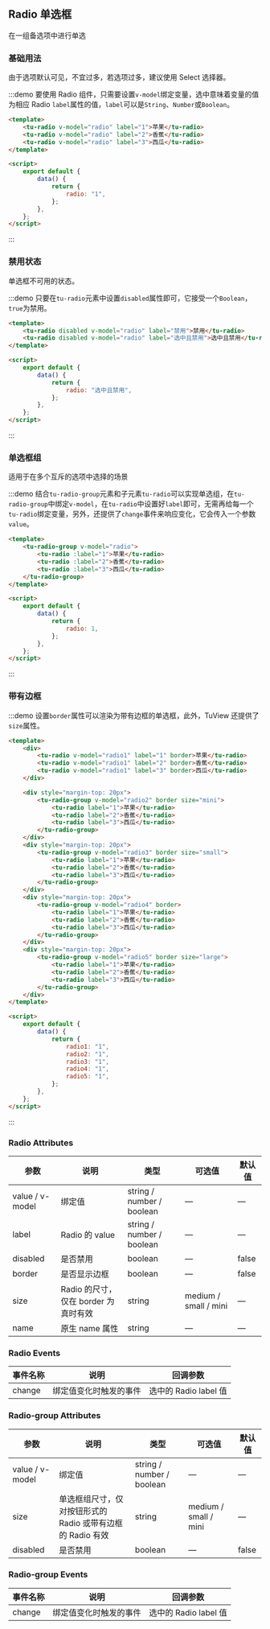 ## Radio 单选框

在一组备选项中进行单选

### 基础用法

由于选项默认可见，不宜过多，若选项过多，建议使用 Select 选择器。

:::demo 要使用 Radio 组件，只需要设置`v-model`绑定变量，选中意味着变量的值为相应 Radio `label`属性的值，`label`可以是`String`、`Number`或`Boolean`。

```html
<template>
	<tu-radio v-model="radio" label="1">苹果</tu-radio>
	<tu-radio v-model="radio" label="2">香蕉</tu-radio>
	<tu-radio v-model="radio" label="3">西瓜</tu-radio>
</template>

<script>
	export default {
		data() {
			return {
				radio: "1",
			};
		},
	};
</script>
```

:::

### 禁用状态

单选框不可用的状态。

:::demo 只要在`tu-radio`元素中设置`disabled`属性即可，它接受一个`Boolean`，`true`为禁用。

```html
<template>
	<tu-radio disabled v-model="radio" label="禁用">禁用</tu-radio>
	<tu-radio disabled v-model="radio" label="选中且禁用">选中且禁用</tu-radio>
</template>

<script>
	export default {
		data() {
			return {
				radio: "选中且禁用",
			};
		},
	};
</script>
```

:::

### 单选框组

适用于在多个互斥的选项中选择的场景

:::demo 结合`tu-radio-group`元素和子元素`tu-radio`可以实现单选组，在`tu-radio-group`中绑定`v-model`，在`tu-radio`中设置好`label`即可，无需再给每一个`tu-radio`绑定变量，另外，还提供了`change`事件来响应变化，它会传入一个参数`value`。

```html
<template>
	<tu-radio-group v-model="radio">
		<tu-radio :label="1">苹果</tu-radio>
		<tu-radio :label="2">香蕉</tu-radio>
		<tu-radio :label="3">西瓜</tu-radio>
	</tu-radio-group>
</template>

<script>
	export default {
		data() {
			return {
				radio: 1,
			};
		},
	};
</script>
```

:::

### 带有边框

:::demo 设置`border`属性可以渲染为带有边框的单选框，此外，TuView 还提供了`size`属性。

```html
<template>
	<div>
		<tu-radio v-model="radio1" label="1" border>苹果</tu-radio>
		<tu-radio v-model="radio1" label="2" border>香蕉</tu-radio>
		<tu-radio v-model="radio1" label="3" border>西瓜</tu-radio>
	</div>

	<div style="margin-top: 20px">
		<tu-radio-group v-model="radio2" border size="mini">
			<tu-radio label="1">苹果</tu-radio>
			<tu-radio label="2">香蕉</tu-radio>
			<tu-radio label="3">西瓜</tu-radio>
		</tu-radio-group>
	</div>
	<div style="margin-top: 20px">
		<tu-radio-group v-model="radio3" border size="small">
			<tu-radio label="1">苹果</tu-radio>
			<tu-radio label="2">香蕉</tu-radio>
			<tu-radio label="3">西瓜</tu-radio>
		</tu-radio-group>
	</div>
	<div style="margin-top: 20px">
		<tu-radio-group v-model="radio4" border>
			<tu-radio label="1">苹果</tu-radio>
			<tu-radio label="2">香蕉</tu-radio>
			<tu-radio label="3">西瓜</tu-radio>
		</tu-radio-group>
	</div>
	<div style="margin-top: 20px">
		<tu-radio-group v-model="radio5" border size="large">
			<tu-radio label="1">苹果</tu-radio>
			<tu-radio label="2">香蕉</tu-radio>
			<tu-radio label="3">西瓜</tu-radio>
		</tu-radio-group>
	</div>
</template>

<script>
	export default {
		data() {
			return {
				radio1: "1",
				radio2: "1",
				radio3: "1",
				radio4: "1",
				radio5: "1",
			};
		},
	};
</script>
```

:::

### Radio Attributes

| 参数            | 说明                                 | 类型                      | 可选值                | 默认值 |
| --------------- | ------------------------------------ | ------------------------- | --------------------- | ------ |
| value / v-model | 绑定值                               | string / number / boolean | —                     | —      |
| label           | Radio 的 value                       | string / number / boolean | —                     | —      |
| disabled        | 是否禁用                             | boolean                   | —                     | false  |
| border          | 是否显示边框                         | boolean                   | —                     | false  |
| size            | Radio 的尺寸，仅在 border 为真时有效 | string                    | medium / small / mini | —      |
| name            | 原生 name 属性                       | string                    | —                     | —      |

### Radio Events

| 事件名称 | 说明                   | 回调参数              |
| -------- | ---------------------- | --------------------- |
| change   | 绑定值变化时触发的事件 | 选中的 Radio label 值 |

### Radio-group Attributes

| 参数            | 说明                                                       | 类型                      | 可选值                | 默认值 |
| --------------- | ---------------------------------------------------------- | ------------------------- | --------------------- | ------ |
| value / v-model | 绑定值                                                     | string / number / boolean | —                     | —      |
| size            | 单选框组尺寸，仅对按钮形式的 Radio 或带有边框的 Radio 有效 | string                    | medium / small / mini | —      |
| disabled        | 是否禁用                                                   | boolean                   | —                     | false  |

### Radio-group Events

| 事件名称 | 说明                   | 回调参数              |
| -------- | ---------------------- | --------------------- |
| change   | 绑定值变化时触发的事件 | 选中的 Radio label 值 |
